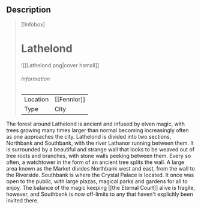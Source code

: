 ## Description
> [!infobox]
> # Lathelond
> ![[Lathelond.png|cover hsmall]]
> ###### Information
> | | |
> |---|---|
> | Location | [[Fennlor]] |
> | Type | City |

The forest around Lathelond is ancient and infused by elven magic, with trees growing many times larger than normal becoming increasingly often as one approaches the city. Lathelond is divided into two sections, Northbank and Southbank, with the river Lathanor running between them. It is surrounded by a beautiful and strange wall that looks to be weaved out of tree roots and branches, with stone walls peeking between them. Every so often, a watchtower in the form of an ancient tree splits the wall. A large area known as the Market divides Northbank west and east, from the wall to the Riverside. Southbank is where the Crystal Palace is located. It once was open to the public, with large plazas, magical parks and gardens for all to enjoy. The balance of the magic keeping [[the Eternal Court]] alive is fragile, however, and Southbank is now off-limits to any that haven't explicitly been invited there.


